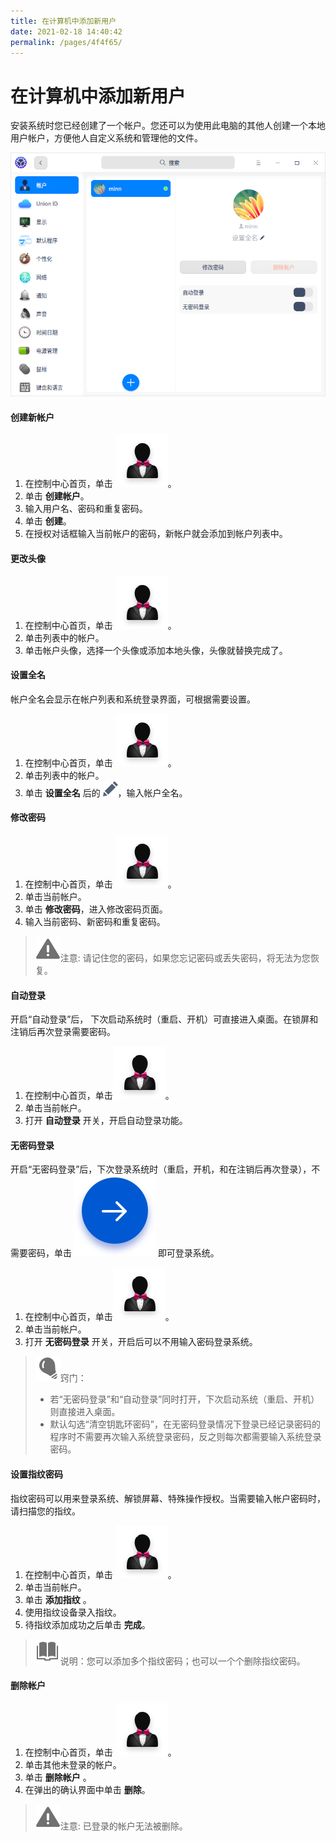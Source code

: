 ```yaml
---
title: 在计算机中添加新用户
date: 2021-02-18 14:40:42
permalink: /pages/4f4f65/
---
```

# 在计算机中添加新用户

安装系统时您已经创建了一个帐户。您还可以为使用此电脑的其他人创建一个本地用户帐户，方便他人自定义系统和管理他的文件。

![0|account](./fig/account.png)

#### 创建新帐户

1. 在控制中心首页，单击 ![account_normal](./fig/account_normal.svg)。
2. 单击 **创建帐户**。
3. 输入用户名、密码和重复密码。
4. 单击 **创建**。
5. 在授权对话框输入当前帐户的密码，新帐户就会添加到帐户列表中。

#### 更改头像

1. 在控制中心首页，单击 ![account_normal](./fig/account_normal.svg)。
2. 单击列表中的帐户。
3. 单击帐户头像，选择一个头像或添加本地头像，头像就替换完成了。

#### 设置全名

帐户全名会显示在帐户列表和系统登录界面，可根据需要设置。

1. 在控制中心首页，单击 ![account_normal](./fig/account_normal.svg)。
2. 单击列表中的帐户。
3. 单击 **设置全名** 后的 ![edit](./fig/edit.svg)，输入帐户全名。


#### 修改密码

1. 在控制中心首页，单击 ![account_normal](./fig/account_normal.svg)。
2. 单击当前帐户。
3. 单击 **修改密码**，进入修改密码页面。
4. 输入当前密码、新密码和重复密码。

> ![attention](./fig/attention.svg)注意: 请记住您的密码，如果您忘记密码或丢失密码，将无法为您恢复。

#### 自动登录

开启“自动登录”后， 下次启动系统时（重启、开机）可直接进入桌面。在锁屏和注销后再次登录需要密码。

1. 在控制中心首页，单击![account_normal](./fig/account_normal.svg)。
2. 单击当前帐户。
3. 打开 **自动登录** 开关，开启自动登录功能。

#### 无密码登录

开启“无密码登录”后，下次登录系统时（重启，开机，和在注销后再次登录），不需要密码，单击 ![login](./fig/login.svg) 即可登录系统。

1. 在控制中心首页，单击![account_normal](./fig/account_normal.svg)。
2. 单击当前帐户。
3. 打开 **无密码登录** 开关，开启后可以不用输入密码登录系统。

> ![tips](./fig/tips.svg)窍门： 
>
> - 若“无密码登录”和“自动登录”同时打开，下次启动系统（重启、开机）则直接进入桌面。
> - 默认勾选“清空钥匙环密码”，在无密码登录情况下登录已经记录密码的程序时不需要再次输入系统登录密码，反之则每次都需要输入系统登录密码。

#### 设置指纹密码

指纹密码可以用来登录系统、解锁屏幕、特殊操作授权。当需要输入帐户密码时，请扫描您的指纹。

1. 在控制中心首页，单击 ![account_normal](./fig/account_normal.svg)。
2. 单击当前帐户。
3. 单击 **添加指纹** 。
4. 使用指纹设备录入指纹。
5. 待指纹添加成功之后单击 **完成**。

> ![notes](./fig/notes.svg)说明：您可以添加多个指纹密码；也可以一个个删除指纹密码。


#### 删除帐户

1. 在控制中心首页，单击 ![account_normal](./fig/account_normal.svg)。
2. 单击其他未登录的帐户。
3. 单击 **删除帐户** 。
4. 在弹出的确认界面中单击 **删除**。

> ![attention](./fig/attention.svg)注意: 已登录的帐户无法被删除。